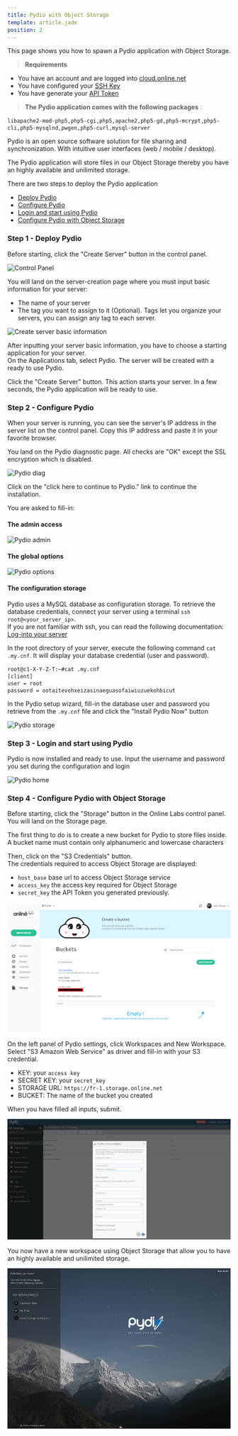 ```yaml
---
title: Pydio with Object Storage
template: article.jade
position: 2
---
```


This page shows you how to spawn a Pydio application with Object Storage.

> <strong>Requirements</strong>
>
- You have an account and are logged into [cloud.online.net](//cloud.online.net)
- You have configured your [SSH Key](/howto/ssh_keys.html)
- You have generate your [API Token](/howto/credentials.html)

> <strong>The Pydio application comes with the following packages</strong> :
```
libapache2-mod-php5,php5-cgi,php5,apache2,php5-gd,php5-mcrypt,php5-cli,php5-mysqlnd,pwgen,php5-curl,mysql-server
```

Pydio is an open source software solution for file sharing and synchronization. With intuitive user interfaces (web / mobile / desktop).

The Pydio application will store files in our Object Storage thereby you have an highly available and unilimited storage.

There are two steps to deploy the Pydio application

- [Deploy Pydio](/applications/pydio.html#step-1-deploy-pydio)
- [Configure Pydio](/applications/pydio.html#step-2-configure-pydio)
- [Login and start using Pydio](/applications/pydio.html#step-3-login-and-start-using-pydio)
- [Configure Pydio with Object Storage](/applications/pydio.html#step-4-configure-pydio-with-cloud-storage)



### Step 1 - Deploy Pydio

Before starting, click the "Create Server" button in the control panel.

![Control Panel](../../images/dashboard.png "Control Panel")

You will land on the server-creation page where you must input basic information for your server:

- The name of your server
- The tag you want to assign to it (Optional). Tags let you organize your servers, you can assign any tag to each server.

![Create server basic information](../../images/server_basic_information.png "Create server basic information")


After inputting your server basic information, you have to choose a starting application for your server.<br />
On the Applications tab, select Pydio. The server will be created with a ready to use Pydio.

Click the "Create Server" button. This action starts your server.
In a few seconds, the Pydio application will be ready to use.

### Step 2 - Configure Pydio

When your server is running, you can see the server's IP address in the server list on the control panel. Copy this IP address and paste it in your favorite browser.


You land on the Pydio diagnostic page. All checks are "OK" except the SSL encryption which is disabled.

![Pydio diag](../../images/pydio_diag.png "Pydio diag")

Click on the "click here to continue to Pydio." link to continue the installation.

You are asked to fill-in:

#### The admin access

![Pydio admin](../../images/pydio_admin.png "Pydio admin")

#### The global options

![Pydio options](../../images/pydio_global_options.png "Pydio options")

#### The configuration storage

Pydio uses a MySQL database as configuration storage. To retrieve the database credentials, connect your server using a terminal `ssh root@<your_server_ip>`.<br />
If you are not familiar with ssh, you can read the following documentation: [Log-into your server](/howto/create_instance.html#log-into-your-server)

In the root directory of your server, execute the following command `cat .my.cnf`. It will display your database credential (user and password).

```
root@c1-X-Y-Z-T:~#cat .my.cnf
[client]
user = root
password = ootaitevohxeizasinaeguasofaiwiuzuekohbicut
```

In the Pydio setup wizard, fill-in the database user and password you retrieve from the `.my.cnf` file and click the "Install Pydio Now" button
 
![Pydio storage](../../images/pydio_storage.png "Pydio storage")

### Step 3 - Login and start using Pydio

Pydio is now installed and ready to use. Input the username and password you set during the configuration and login

![Pydio home](../../images/pydio_home.png "Pydio home")

### Step 4 - Configure Pydio with Object Storage

Before starting, click the "Storage" button in the Online Labs control panel.
You will land on the Storage page.

The first thing to do is to create a new bucket for Pydio to store files inside.<br/>
A bucket name must contain only alphanumeric and lowercase characters

Then, click on the "S3 Credentials" button.<br/>
The credentials required to access Object Storage are displayed:

- `host_base`  base url to access Object Storage service
- `access_key` the access key required for Object Storage 
- `secret_key` the API Token you generated previously.

![S3 Crendentials](../images/s3.png "S3-credentials")


On the left panel of Pydio settings, click Workspaces and New Workspace. Select "S3 Amazon Web Service" as driver and fill-in with your S3 credential.

- KEY: your `access key`
- SECRET KEY: your `secret_key`
- STORAGE URL: `https://fr-1.storage.online.net`
- BUCKET: The name of the bucket you created

When you have filled all inputs, submit.

![Pydio settings](../images/pydio_settings.png "Pydio settings")

You now have a new workspace using Object Storage that allow you to have an highly available and unilimited storage.


![Pydio cs](../images/pydio_cs.png "Pydio cs")



